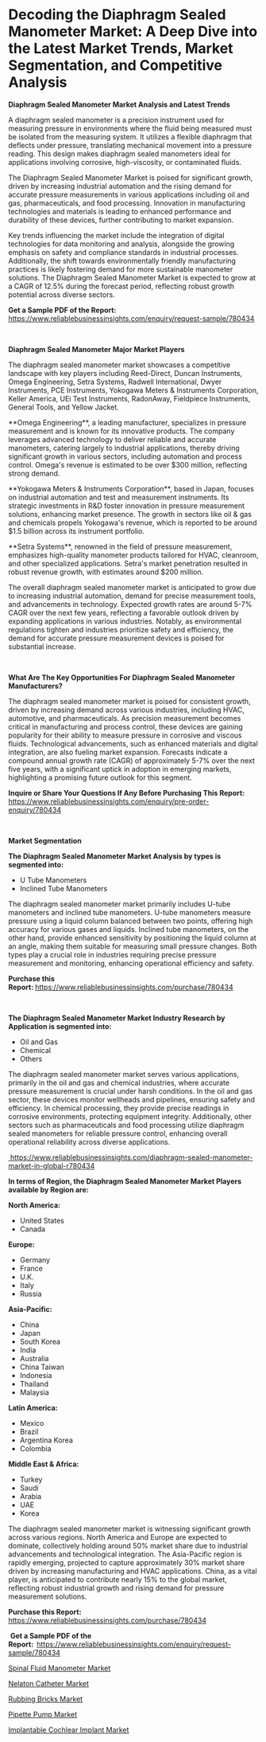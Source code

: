 <p><h1>Decoding the Diaphragm Sealed Manometer Market: A Deep Dive into the Latest Market Trends, Market Segmentation, and Competitive Analysis</h1></p><p><strong>Diaphragm Sealed Manometer Market Analysis and Latest Trends</strong></p>
<p><p>A diaphragm sealed manometer is a precision instrument used for measuring pressure in environments where the fluid being measured must be isolated from the measuring system. It utilizes a flexible diaphragm that deflects under pressure, translating mechanical movement into a pressure reading. This design makes diaphragm sealed manometers ideal for applications involving corrosive, high-viscosity, or contaminated fluids.</p><p>The Diaphragm Sealed Manometer Market is poised for significant growth, driven by increasing industrial automation and the rising demand for accurate pressure measurements in various applications including oil and gas, pharmaceuticals, and food processing. Innovation in manufacturing technologies and materials is leading to enhanced performance and durability of these devices, further contributing to market expansion.</p><p>Key trends influencing the market include the integration of digital technologies for data monitoring and analysis, alongside the growing emphasis on safety and compliance standards in industrial processes. Additionally, the shift towards environmentally friendly manufacturing practices is likely fostering demand for more sustainable manometer solutions. The Diaphragm Sealed Manometer Market is expected to grow at a CAGR of 12.5% during the forecast period, reflecting robust growth potential across diverse sectors.</p></p>
<p><strong>Get a Sample PDF of the Report:&nbsp;</strong> <a href="https://www.reliablebusinessinsights.com/enquiry/request-sample/780434?utm_campaign=75&utm_medium=2&utm_source=Github&utm_content=ia&utm_term=05112024&utm_id=diaphragm-sealed-manometer">https://www.reliablebusinessinsights.com/enquiry/request-sample/780434</a></p>
<p>&nbsp;</p>
<p><strong>Diaphragm Sealed Manometer Major Market Players</strong></p>
<p><p>The diaphragm sealed manometer market showcases a competitive landscape with key players including Reed-Direct, Duncan Instruments, Omega Engineering, Setra Systems, Radwell International, Dwyer Instruments, PCE Instruments, Yokogawa Meters & Instruments Corporation, Keller America, UEi Test Instruments, RadonAway, Fieldpiece Instruments, General Tools, and Yellow Jacket. </p><p>**Omega Engineering**, a leading manufacturer, specializes in pressure measurement and is known for its innovative products. The company leverages advanced technology to deliver reliable and accurate manometers, catering largely to industrial applications, thereby driving significant growth in various sectors, including automation and process control. Omega's revenue is estimated to be over $300 million, reflecting strong demand.</p><p>**Yokogawa Meters & Instruments Corporation**, based in Japan, focuses on industrial automation and test and measurement instruments. Its strategic investments in R&D foster innovation in pressure measurement solutions, enhancing market presence. The growth in sectors like oil & gas and chemicals propels Yokogawa's revenue, which is reported to be around $1.5 billion across its instrument portfolio.</p><p>**Setra Systems**, renowned in the field of pressure measurement, emphasizes high-quality manometer products tailored for HVAC, cleanroom, and other specialized applications. Setra's market penetration resulted in robust revenue growth, with estimates around $200 million.</p><p>The overall diaphragm sealed manometer market is anticipated to grow due to increasing industrial automation, demand for precise measurement tools, and advancements in technology. Expected growth rates are around 5-7% CAGR over the next few years, reflecting a favorable outlook driven by expanding applications in various industries. Notably, as environmental regulations tighten and industries prioritize safety and efficiency, the demand for accurate pressure measurement devices is poised for substantial increase.</p></p>
<p>&nbsp;</p>
<p><strong>What Are The Key Opportunities For Diaphragm Sealed Manometer Manufacturers?</strong></p>
<p><p>The diaphragm sealed manometer market is poised for consistent growth, driven by increasing demand across various industries, including HVAC, automotive, and pharmaceuticals. As precision measurement becomes critical in manufacturing and process control, these devices are gaining popularity for their ability to measure pressure in corrosive and viscous fluids. Technological advancements, such as enhanced materials and digital integration, are also fueling market expansion. Forecasts indicate a compound annual growth rate (CAGR) of approximately 5-7% over the next five years, with a significant uptick in adoption in emerging markets, highlighting a promising future outlook for this segment.</p></p>
<p><strong>Inquire or Share Your Questions If Any Before Purchasing This Report:</strong> <a href="https://www.reliablebusinessinsights.com/enquiry/pre-order-enquiry/780434?utm_campaign=75&utm_medium=2&utm_source=Github&utm_content=ia&utm_term=05112024&utm_id=diaphragm-sealed-manometer">https://www.reliablebusinessinsights.com/enquiry/pre-order-enquiry/780434</a></p>
<p>&nbsp;</p>
<p><strong>Market Segmentation</strong></p>
<p><strong>The Diaphragm Sealed Manometer Market Analysis by types is segmented into:</strong></p>
<p><ul><li>U Tube Manometers</li><li>Inclined Tube Manometers</li></ul></p>
<p><p>The diaphragm sealed manometer market primarily includes U-tube manometers and inclined tube manometers. U-tube manometers measure pressure using a liquid column balanced between two points, offering high accuracy for various gases and liquids. Inclined tube manometers, on the other hand, provide enhanced sensitivity by positioning the liquid column at an angle, making them suitable for measuring small pressure changes. Both types play a crucial role in industries requiring precise pressure measurement and monitoring, enhancing operational efficiency and safety.</p></p>
<p><strong>Purchase this Report:&nbsp;</strong><a href="https://www.reliablebusinessinsights.com/purchase/780434?utm_campaign=75&utm_medium=2&utm_source=Github&utm_content=ia&utm_term=05112024&utm_id=diaphragm-sealed-manometer">https://www.reliablebusinessinsights.com/purchase/780434</a></p>
<p>&nbsp;</p>
<p><strong>The Diaphragm Sealed Manometer Market Industry Research by Application is segmented into:</strong></p>
<p><ul><li>Oil and Gas</li><li>Chemical</li><li>Others</li></ul></p>
<p><p>The diaphragm sealed manometer market serves various applications, primarily in the oil and gas and chemical industries, where accurate pressure measurement is crucial under harsh conditions. In the oil and gas sector, these devices monitor wellheads and pipelines, ensuring safety and efficiency. In chemical processing, they provide precise readings in corrosive environments, protecting equipment integrity. Additionally, other sectors such as pharmaceuticals and food processing utilize diaphragm sealed manometers for reliable pressure control, enhancing overall operational reliability across diverse applications.</p></p>
<p><a href="https://www.reliablebusinessinsights.com/diaphragm-sealed-manometer-market-in-global-r780434?utm_campaign=75&utm_medium=2&utm_source=Github&utm_content=ia&utm_term=05112024&utm_id=diaphragm-sealed-manometer">&nbsp;https://www.reliablebusinessinsights.com/diaphragm-sealed-manometer-market-in-global-r780434</a></p>
<p><strong>In terms of Region, the Diaphragm Sealed Manometer Market Players available by Region are:</strong></p>
<p>
    <p> <strong> North America: </strong>
        <ul>
            <li>United States</li>
            <li>Canada</li>
        </ul>
        </p> 
    <p> <strong> Europe: </strong>
        <ul>
            <li>Germany</li>
            <li>France</li>
            <li>U.K.</li>
            <li>Italy</li>
            <li>Russia</li>
        </ul>
        </p> 
    <p> <strong> Asia-Pacific: </strong>
        <ul>
            <li>China</li>
            <li>Japan</li>
            <li>South Korea</li>
            <li>India</li>
            <li>Australia</li>
            <li>China Taiwan</li>
            <li>Indonesia</li>
            <li>Thailand</li>
            <li>Malaysia</li>
        </ul>
        </p> 
    <p> <strong> Latin America: </strong>
        <ul>
            <li>Mexico</li>
            <li>Brazil</li>
            <li>Argentina Korea</li>
            <li>Colombia</li>
        </ul>
        </p> 
    <p> <strong> Middle East & Africa: </strong>
        <ul>
            <li>Turkey</li>
            <li>Saudi</li>
            <li>Arabia</li>
            <li>UAE</li>
            <li>Korea</li>
        </ul>
    </p>
    </p>
<p><p>The diaphragm sealed manometer market is witnessing significant growth across various regions. North America and Europe are expected to dominate, collectively holding around 50% market share due to industrial advancements and technological integration. The Asia-Pacific region is rapidly emerging, projected to capture approximately 30% market share driven by increasing manufacturing and HVAC applications. China, as a vital player, is anticipated to contribute nearly 15% to the global market, reflecting robust industrial growth and rising demand for pressure measurement solutions.</p></p>
<p><strong>Purchase this Report: </strong><a href="https://www.reliablebusinessinsights.com/purchase/780434?utm_campaign=75&utm_medium=2&utm_source=Github&utm_content=ia&utm_term=05112024&utm_id=diaphragm-sealed-manometer">https://www.reliablebusinessinsights.com/purchase/780434</a></p>
<p>&nbsp;<strong>Get a Sample PDF of the Report:&nbsp;&nbsp;</strong><a href="https://www.reliablebusinessinsights.com/enquiry/request-sample/780434?utm_campaign=75&utm_medium=2&utm_source=Github&utm_content=ia&utm_term=05112024&utm_id=diaphragm-sealed-manometer">https://www.reliablebusinessinsights.com/enquiry/request-sample/780434</a></p>
<p><strong></strong></p>
<p><p><a href="https://issuu.com/reportprime-2/docs/spinal-fluid-manometer-market-size-_c5eb7614c9132b?utm_campaign=75&utm_medium=2&utm_source=Github&utm_content=ia&utm_term=05112024&utm_id=diaphragm-sealed-manometer">Spinal Fluid Manometer Market</a></p><p><a href="https://issuu.com/reportprime-2/docs/nelaton-catheter-market-size-2030.p_db2c58321aff84?utm_campaign=75&utm_medium=2&utm_source=Github&utm_content=ia&utm_term=05112024&utm_id=diaphragm-sealed-manometer">Nelaton Catheter Market</a></p><p><a href="https://github.com/isbel3opkkem/Market-Research-Report-List-1/blob/main/rubbing-bricks-market.md?utm_campaign=75&utm_medium=2&utm_source=Github&utm_content=ia&utm_term=05112024&utm_id=diaphragm-sealed-manometer">Rubbing Bricks Market</a></p><p><a href="https://github.com/taketakyriffecd/Market-Research-Report-List-1/blob/main/pipette-pump-market.md?utm_campaign=75&utm_medium=2&utm_source=Github&utm_content=ia&utm_term=05112024&utm_id=diaphragm-sealed-manometer">Pipette Pump Market</a></p><p><a href="https://issuu.com/reportprime-2/docs/implantable-cochlear-implant-market_c285c6c73b0abe?utm_campaign=75&utm_medium=2&utm_source=Github&utm_content=ia&utm_term=05112024&utm_id=diaphragm-sealed-manometer">Implantable Cochlear Implant Market</a></p></p>